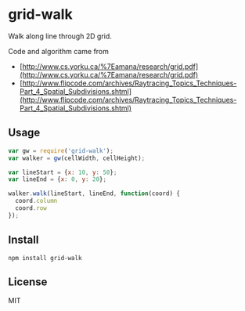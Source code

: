 # grid-walk

Walk along line through 2D grid.

Code and algorithm came from

- [http://www.cs.yorku.ca/%7Eamana/research/grid.pdf](http://www.cs.yorku.ca/%7Eamana/research/grid.pdf)
- [http://www.flipcode.com/archives/Raytracing_Topics_Techniques-Part_4_Spatial_Subdivisions.shtml](http://www.flipcode.com/archives/Raytracing_Topics_Techniques-Part_4_Spatial_Subdivisions.shtml)

## Usage

```js
var gw = require('grid-walk');
var walker = gw(cellWidth, cellHeight);

var lineStart = {x: 10, y: 50};
var lineEnd = {x: 0, y: 20};

walker.walk(lineStart, lineEnd, function(coord) {
  coord.column
  coord.row
});
```

## Install

    npm install grid-walk

## License

MIT
